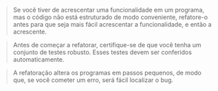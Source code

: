 > Se você tiver de acrescentar uma funcionalidade em um programa, mas o código 
não está estruturado de modo conveniente, refatore-o antes para que seja mais fácil acrescentar a funcionalidade, 
e então a acrescente.

> Antes de começar a refatorar, certifique-se de que você tenha um conjunto de testes robusto.
Esses testes devem ser conferidos automaticamente.

> A refatoração altera os programas em passos pequenos, de modo que, se você
cometer um erro, será fácil localizar o bug.